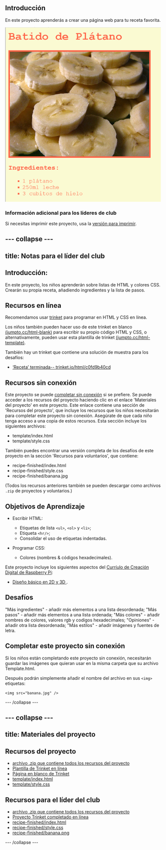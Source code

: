 ## Introducción

En este proyecto aprenderás a crear una página web para tu receta favorita.

![screenshot](images/recipe-final.png)

### Información adicional para los líderes de club

Si necesitas imprimir este proyecto, usa la [versión para imprimir](https://projects.raspberrypi.org/en/projects/recipe/print).

## \--- collapse \---

## title: Notas para el líder del club

## Introducción:

En este proyecto, los niños aprenderán sobre listas de HTML y colores CSS. Crearán su propia receta, añadiendo ingredientes y la lista de pasos.

## Recursos en línea

Recomendamos usar [trinket](https://trinket.io/) para programar en HTML y CSS en línea.

Los niños también pueden hacer uso de este trinket en blanco [(jumpto.cc/html-blank)](http://jumpto.cc/html-blank) para escribir su propio código HTML y CSS, o alternativamente, pueden usar esta plantilla de trinket [(jumpto.cc/html-template)](http://jumpto.cc/html-template).

También hay un trinket que contiene una solución de muestra para los desafíos:

+ [‘Receta’ terminada-- trinket.io/html/c0fd9b40cd](https://trinket.io/html/c0fd9b40cd)

## Recursos sin conexión

Este proyecto se puede [completar sin conexión](https://www.codeclubprojects.org/en-GB/resources/webdev-working-offline/) si se prefiere. Se puede acceder a los recursos del proyecto haciendo clic en el enlace 'Materiales del proyecto' en este proyecto. Este enlace contiene una sección de 'Recursos del proyecto', que incluye los recursos que los niños necesitarán para completar este proyecto sin conexión. Asegúrate de que cada niño tenga acceso a una copia de estos recursos. Esta sección incluye los siguientes archivos:

+ template/index.html
+ template/style.css

También puedes encontrar una versión completa de los desafíos de este proyecto en la sección 'Recursos para voluntarios', que contiene:

+ recipe-finished/index.html
+ recipe-finished/style.css
+ recipe-finished/banana.jpg

(Todos los recursos anteriores también se pueden descargar como archivos `.zip` de proyectos y voluntarios.)

## Objetivos de Aprendizaje

+ Escribir HTML:
    
    + Etiquetas de lista `<ul>`, `<ol>` y `<li>`;
    + Etiqueta `<hr/>`;
    + Consolidar el uso de etiquetas indentadas.

+ Programar CSS:
    
    + Colores (nombres & códigos hexadecimales).

Este proyecto incluye los siguientes aspectos del [Curríulo de Creación Digital de Raspberry Pi](http://rpf.io/curriculum):

+ [Diseño básico en 2D y 3D ](https://www.raspberrypi.org/curriculum/design/creator).

## Desafíos

"Más ingredientes" - añadir más elementos a una lista desordenada; "Más pasos" - añadir más elementos a una lista ordenada; "Más colores" - añadir nombres de colores, valores rgb y codigos hexadecimales; "Opiniones" - añadir otra lista desordenada; "Más estilos" - añadir imágenes y fuentes de letra.

## Completar este proyecto sin conexión

Si los niños están completando este proyecto sin conexión, necesitarán guardar las imágenes que quieran usar en la misma carpeta que su archivo Template.html.

Después podrán simplemente añadir el nombre del archivo en sus `<img>` etiquetas:

    <img src="banana.jpg" />
    

\--- /collapse \---

## \--- collapse \---

## title: Materiales del proyecto

## Recursos del proyecto

+ [archivo .zip que contiene todos los recursos del proyecto](resources/recipe-project-resources.zip)
+ [Plantilla de Trinket en línea](http://jumpto.cc/trinket-template)
+ [Página en blanco de Trinket](http://jumpto.cc/trinket-blank)
+ [template/index.html](resources/template-index.html)
+ [template/style.css](resources/template-style.css)

## Recursos para el líder del club

+ [archivo .zip que contiene todos los recursos del proyecto](resources/recipe-volunteer-resources.zip)
+ [Proyecto Trinket completado en línea](https://trinket.io/html/c0fd9b40cd)
+ [recipe-finished/index.html](resources/recipe-finished-index.html)
+ [recipe-finished/style.css](resources/recipe-finished-style.css)
+ [recipe-finished/banana.png](resources/recipe-finished-banana.png)

\--- /collapse \---